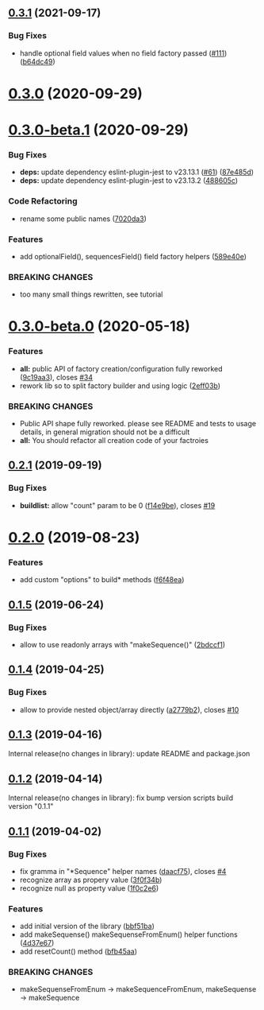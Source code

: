 ## [0.3.1](https://github.com/rodmax/factory-t/compare/0.3.0...0.3.1) (2021-09-17)


### Bug Fixes

* handle optional field values when no field factory passed ([#111](https://github.com/rodmax/factory-t/issues/111)) ([b64dc49](https://github.com/rodmax/factory-t/commit/b64dc490ddf2e82f657cc639adf84e11a25cab26))



# [0.3.0](https://github.com/rodmax/factory-t/compare/0.3.0-beta.1...0.3.0) (2020-09-29)



# [0.3.0-beta.1](https://github.com/rodmax/factory-t/compare/0.3.0-beta.0...0.3.0-beta.1) (2020-09-29)


### Bug Fixes

* **deps:** update dependency eslint-plugin-jest to v23.13.1 ([#61](https://github.com/rodmax/factory-t/issues/61)) ([87e485d](https://github.com/rodmax/factory-t/commit/87e485d0a8d1488dd59465ee603cac6738216365))
* **deps:** update dependency eslint-plugin-jest to v23.13.2 ([488605c](https://github.com/rodmax/factory-t/commit/488605ce78fb0814ef1279b97fda5cb741853d6c))


### Code Refactoring

* rename some public names ([7020da3](https://github.com/rodmax/factory-t/commit/7020da3fc17e808a36e2bcabfab86fa14bac8850))


### Features

* add optionalField(), sequencesField() field factory helpers ([589e40e](https://github.com/rodmax/factory-t/commit/589e40e4ec18e4de5f46e0ca6b15938f0da83d4e))


### BREAKING CHANGES

* too many small things rewritten, see tutorial



<a name="0.3.0-beta.0"></a>
# [0.3.0-beta.0](https://github.com/rodmax/factory-t/compare/0.2.1...0.3.0-beta.0) (2020-05-18)


### Features

* **all:** public API of factory creation/configuration fully reworked ([9c19aa3](https://github.com/rodmax/factory-t/commit/9c19aa3)), closes [#34](https://github.com/rodmax/factory-t/issues/34)
* rework lib so to split factory builder and using logic ([2eff03b](https://github.com/rodmax/factory-t/commit/2eff03b))


### BREAKING CHANGES

* Public API shape fully reworked. please see README and tests to usage details, in
general migration should not be a difficult
* **all:** You should refactor all creation code of your factroies



<a name="0.2.1"></a>
## [0.2.1](https://github.com/rodmax/factory-t/compare/0.2.0...0.2.1) (2019-09-19)


### Bug Fixes

* **buildlist:** allow "count" param to be 0 ([f14e9be](https://github.com/rodmax/factory-t/commit/f14e9be)), closes [#19](https://github.com/rodmax/factory-t/issues/19)



<a name="0.2.0"></a>
# [0.2.0](https://github.com/rodmax/factory-t/compare/0.1.5...0.2.0) (2019-08-23)


### Features

* add custom "options" to build* methods ([f6f48ea](https://github.com/rodmax/factory-t/commit/f6f48ea))



<a name="0.1.5"></a>
## [0.1.5](https://github.com/rodmax/factory-t/compare/0.1.4...0.1.5) (2019-06-24)


### Bug Fixes

* allow to use readonly arrays with "makeSequence()" ([2bdccf1](https://github.com/rodmax/factory-t/commit/2bdccf1))



<a name="0.1.4"></a>
## [0.1.4](https://github.com/rodmax/factory-t/compare/0.1.3...0.1.4) (2019-04-25)


### Bug Fixes

* allow to provide nested object/array directly ([a2779b2](https://github.com/rodmax/factory-t/commit/a2779b2)), closes [#10](https://github.com/rodmax/factory-t/issues/10)



<a name="0.1.3"></a>
## [0.1.3](https://github.com/rodmax/factory-t/compare/0.1.2...0.1.3) (2019-04-16)

Internal release(no changes in library): update README and package.json

<a name="0.1.2"></a>
## [0.1.2](https://github.com/rodmax/factory-t/compare/0.1.1...0.1.2) (2019-04-14)

Internal release(no changes in library): fix bump version scripts build version "0.1.1"

<a name="0.1.1"></a>
## [0.1.1](https://github.com/rodmax/factory-t/compare/bbf51ba...0.1.1) (2019-04-02)


### Bug Fixes

* fix gramma in  "*Sequence" helper names ([daacf75](https://github.com/rodmax/factory-t/commit/daacf75)), closes [#4](https://github.com/rodmax/factory-t/issues/4)
* recognize array as propery value ([3f0f34b](https://github.com/rodmax/factory-t/commit/3f0f34b))
* recognize null as property value ([1f0c2e6](https://github.com/rodmax/factory-t/commit/1f0c2e6))


### Features

* add initial version of the library ([bbf51ba](https://github.com/rodmax/factory-t/commit/bbf51ba))
* add makeSequense() makeSequenseFromEnum() helper functions ([4d37e67](https://github.com/rodmax/factory-t/commit/4d37e67))
* add resetCount() method ([bfb45aa](https://github.com/rodmax/factory-t/commit/bfb45aa))


### BREAKING CHANGES

* makeSequenseFromEnum -> makeSequenceFromEnum, makeSequense -> makeSequence



